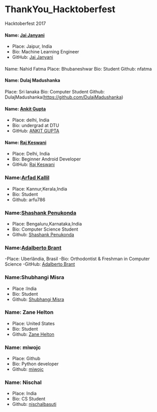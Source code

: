 # ThankYou_Hacktoberfest
Hacktoberfest 2017

#### Name: [Jai Janyani](https://github.com/JAIJANYANI)
- Place: Jaipur, India
- Bio: Machine Learning Engineer
- GitHub: [Jai Janyani](https://github.com/JAIJANYANI)

####
Name: Nahid Fatma
Place: Bhubaneshwar
Bio: Student 
Github: nfatma

#### Name: Dulaj Madushanka
Place: Sri lanaka
Bio:  Computer Student 
Github: DulajMadushanka(https://github.com/DulajMadushanka)

#### Name: [Ankit Gupta](https://github.com/Ayan137)
- Place: delhi, India
- Bio: undergrad at DTU
- GitHub: [ANKIT GUPTA](https://github.com/Ayan137)

#### Name: [Raj Keswani](https://github.com/raj-an)
- Place: Delhi, India
- Bio: Beginner Android Developer
- GitHub: [Raj Keswani](https://github.com/raj-an)


### Name:[Arfad Kallil](https:github.com/arfu786)
- Place: Kannur,Kerala,India
- Bio: Student
- Github: arfu786

### Name:[Shashank Penukonda](https://github.com/pShashank)
- Place: Bengaluru,Karnataka,India
- Bio: Computer Science Student
- Github: [Shashank Penukonda](https://github.com/pShashank)


### Name:[Adalberto Brant](https://github.com/adalbertobrant)
-Place: Uberlândia, Brasil
-Bio: Orthodontist & Freshman in Computer Science
-GitHub: [Adalberto Brant](https://github.com/adalbertobrant)


### Name:Shubhangi Misra
- Place :India
- Bio: Student
- Github: [Shubhangi Misra](https:github.com/Shubhangimisra)

### Name: Zane Helton
- Place: United States
- Bio: Student
- Github: [Zane Helton](https://github.com/zaneh)

### Name: miwojc
- Place: Github
- Bio: Python developer
- Github: [miwojc](https://github.com/miwojc)

### Name: Nischal
- Place: India
- Bio: CS Student
- Github: [nischalbasuti](https://github.com/nischalbasuti)
